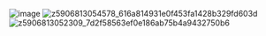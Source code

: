![image](https://github.com/user-attachments/assets/5436ac2b-b3fc-445f-83e3-358fc0feb586)
![z5906813054578_616a814931e0f453fa1428b329fd603d](https://github.com/user-attachments/assets/438ae92b-e10b-484e-a25e-cb30578f2107)
![z5906813052309_7d2f58563ef0e186ab75b4a9432750b6](https://github.com/user-attachments/assets/02fdd3bc-2a68-4165-9e09-04e2578aca62)
